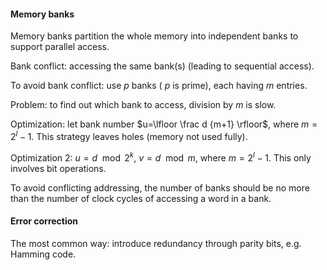 #### Memory banks

Memory banks partition the whole memory into independent banks to support parallel access.

Bank conflict: accessing the same bank(s) (leading to sequential access).

To avoid bank conflict: use $p$ banks ( $p$ is prime), each having $m$ entries.

Problem: to find out which bank to access, division by $m$ is slow.

Optimization: let bank number $u=\lfloor \frac d {m+1} \rfloor$, where $m=2^l-1$. This strategy leaves holes (memory not used fully).

Optimization 2: $u=d \mod 2^k$, $v=d \mod m$, where $m=2^l-1$. This only involves bit operations.

To avoid conflicting addressing, the number of banks should be no more than the number of clock cycles of accessing a word in a bank.

#### Error correction

The most common way: introduce redundancy through parity bits, e.g. Hamming code.